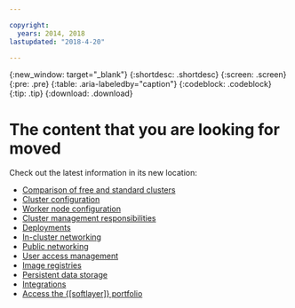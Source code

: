 ```yaml
---

copyright:
  years: 2014, 2018
lastupdated: "2018-4-20"

---
```


{:new_window: target="_blank"}
{:shortdesc: .shortdesc}
{:screen: .screen}
{:pre: .pre}
{:table: .aria-labeledby="caption"}
{:codeblock: .codeblock}
{:tip: .tip}
{:download: .download}

# The content that you are looking for moved

Check out the latest information in its new location:
 - [Comparison of free and standard clusters](cs_why.html#cluster_types)
 - [Cluster configuration](cs_clusters.html#planning_clusters)
 - [Worker node configuration](cs_clusters.html#planning_worker_nodes)
 - [Cluster management responsibilities](cs_responsibilities.html)
 - [Deployments](cs_app.html#highly_available_apps)
 - [In-cluster networking](cs_secure.html#in_cluster_network)
 - [Public networking](cs_network_planning.html#planning)
 - [User access management](cs_users.html#users)
 - [Image registries](cs_images.html#planning)
 - [Persistent data storage](cs_storage.html#planning)
 - [Integrations](cs_integrations.html#integrations)
 - [Access the {[softlayer]} portfolio](cs_infrastructure.html#unify_accounts)
